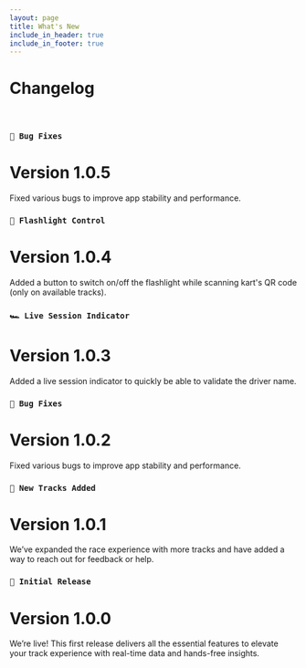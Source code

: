 ```yaml
---
layout: page
title: What's New
include_in_header: true
include_in_footer: true
---
```


# Changelog

<br>

### `🐞 Bug Fixes`

# **Version 1.0.5**

Fixed various bugs to improve app stability and performance.

### `🔦 Flashlight Control`

# **Version 1.0.4**

Added a button to switch on/off the flashlight while scanning kart's QR code (only on available tracks).

### `🏎️ Live Session Indicator`

# **Version 1.0.3**

Added a live session indicator to quickly be able to validate the driver name.

### `🐞 Bug Fixes`

# **Version 1.0.2**

Fixed various bugs to improve app stability and performance.

### `🏁 New Tracks Added`

# **Version 1.0.1**

We’ve expanded the race experience with more tracks and have added a way to reach out for feedback or help.

### `🚀 Initial Release`

# **Version 1.0.0**

We’re live! This first release delivers all the essential features to elevate your track experience with real-time data and hands-free insights.

<br>
